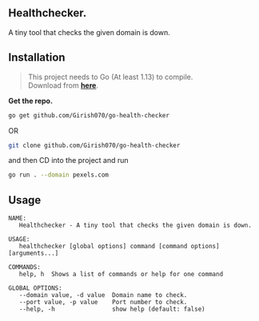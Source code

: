## Healthchecker.

A tiny tool that checks the given domain is down.

## Installation

> This project needs to Go (At least 1.13) to compile.  
  Download from [**here**](https://golang.org/dl/).

**Get the repo.**

```bash
go get github.com/Girish070/go-health-checker
```
OR

```bash
git clone github.com/Girish070/go-health-checker
```
and then CD into the project and run

```bash
go run . --domain pexels.com
```

## Usage

```
NAME:
   Healthchecker - A tiny tool that checks the given domain is down.

USAGE:
   healthchecker [global options] command [command options] [arguments...]

COMMANDS:
   help, h  Shows a list of commands or help for one command

GLOBAL OPTIONS:
   --domain value, -d value  Domain name to check.
   --port value, -p value    Port number to check.
   --help, -h                show help (default: false)

```
